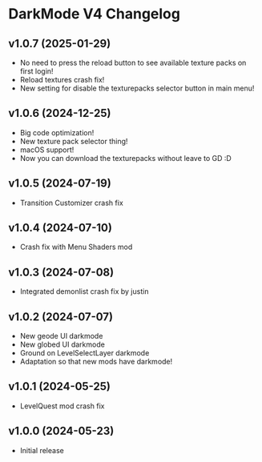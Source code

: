 # DarkMode V4 Changelog

## v1.0.7 (2025-01-29)
- No need to press the reload button to see available texture packs on first login!
- Reload textures crash fix!
- New setting for disable the texturepacks selector button in main menu!

## v1.0.6 (2024-12-25)
- Big code optimization!
- New texture pack selector thing!
- macOS support!
- Now you can download the texturepacks without leave to GD :D

## v1.0.5 (2024-07-19)
- Transition Customizer crash fix

## v1.0.4 (2024-07-10)
- Crash fix with Menu Shaders mod

## v1.0.3 (2024-07-08)
- Integrated demonlist crash fix by justin

## v1.0.2 (2024-07-07)
- New geode UI darkmode
- New globed UI darkmode
- Ground on LevelSelectLayer darkmode
- Adaptation so that new mods have darkmode!

## v1.0.1 (2024-05-25)
- LevelQuest mod crash fix

## v1.0.0 (2024-05-23)
- Initial release